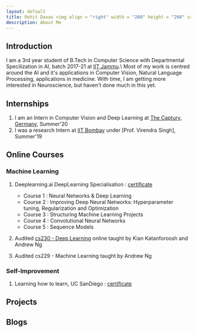 ```yaml
---
layout: default
title: Rohit Davas <img align = "right" width = "260" height = "260" src="/Images/Rohit.jpeg" alt="Rohit"/> 
description: About Me 
--- 
```


## Introduction

I am a 3rd year student of B.Tech in Computer Science with Departmental Specilization in AI, batch 2017-21 at [IIT Jammu](https://iitjammu.ac.in/).\\
Most of my work is centred around the AI and it's applications in Computer Vision, Natural Language Processing, applications in medicine. With time, I am getting more interested in Neuroscience, but haven't done much in this yet. 

## Internships

1. I am an Intern in Computer Vision and Deep Learning at [The Captury, Germany](http://thecaptury.com/), Summer'20
1. I was a research Intern at [IIT Bombay](http://www.iitb.ac.in/) under [Prof. Virendra Singh], Summer'19 

## Online Courses

### Machine Learning

1. Deeplearning.ai DeepLearning Specialisation : [certificate](https://github.com/rohitdavas/Certificates/blob/master/Deeplearning%20Specilisation%20Certificate.pdf)
   - Course 1 : Neural Networks & Deep Learning
   - Course 2 : Improving Deep Neural Networks: Hyperparameter tuning, Regularization and Optimization
   - Course 3 : Structuring Machine Learning Projects
   - Course 4 : Convolutional Neural Networks
   - Course 5 : Sequence Models

1. Audited [cs230 - Deep Learning](https://cs230.stanford.edu/) online taught by Kian Katanforoosh and Andrew Ng
1. Audited cs229 - Machine Learning taught by Andrew Ng 

### Self-Improvement

1. Learning how to learn, UC SanDiego : [certificate](https://github.com/rohitdavas/Certificates/blob/master/Certificate_Learning_How_To_Learn.pdf)

## Projects

## Blogs
